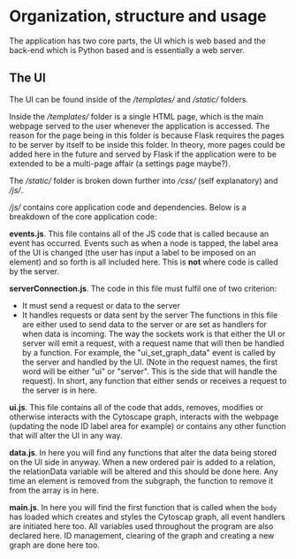 Organization, structure and usage
=================================
The application has two core parts, the UI which is web based and the back-end which is Python based and is essentially a web server.

The UI
---------
The UI can be found inside of the _/templates/_ and _/static/_ folders.

Inside the _/templates/_ folder is a single HTML page, which is the main webpage served to the user whenever the application is accessed. The reason for the page being in this folder is because Flask requires the pages to be server by itself to be inside this folder. In theory, more pages could be added here in the future and served by Flask if the application were to be extended to be a multi-page affair (a settings page maybe?).

The _/static/_ folder is broken down further into _/css/_ (self explanatory) and _/js/_.

_/js/_ contains core application code and dependencies. Below is a breakdown of the core application code:

__events.js__. This file contains all of the JS code that is called because an event has occurred. Events such as when a node is tapped, the label area of the UI is changed (the user has input a label to be imposed on an element) and so forth is all included here. This is __not__ where code is called by the server.

__serverConnection.js__. The code in this file must fulfil one of two criterion:
- It must send a request or data to the server
- It handles requests or data sent by the server
The functions in this file are either used to send data to the server or are set as handlers for when data is incoming. The way the sockets work is that either the UI or server will emit a request, with a request name that will then be handled by a function. For example, the "ui_set_graph_data" event is called by the server and handled by the UI. (Note in the request names, the first word will be either "ui" or "server". This is the side that will handle the request). In short, any function that either sends or receives a request to the server is in here.

__ui.js__. This file contains all of the code that adds, removes, modifies or otherwise interacts with the Cytoscape graph, interacts with the webpage (updating the node ID label area for example) or contains any other function that will alter the UI in any way.

__data.js__. In here you will find any functions that alter the data being stored on the UI side in anyway. When a new ordered pair is added to a relation, the relationData variable will be altered and this should be done here. Any time an element is removed from the subgraph, the function to remove it from the array is in here.

__main.js__. In here you will find the first function that is called when the `body` has loaded which creates and styles the Cytoscap graph, all event handlers are initiated here too. All variables used throughout the program are also declared here. ID management, clearing of the graph and creating a new graph are done here too.
